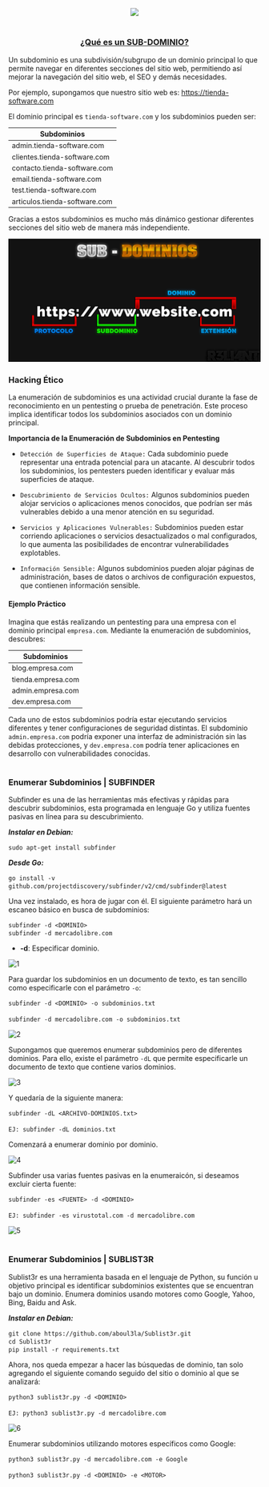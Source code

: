 <p align="center">
  <a href="https://github.com/DenverCoder1/readme-typing-svg"><img src="https://readme-typing-svg.herokuapp.com?font=Fira+Code&pause=1000&color=D1F700&width=350&lines=Enumeración+de+Subdominios"></a>
</p>

<h1 align="center"></h1>

<h3 align="center"><ins>¿Qué es un SUB-DOMINIO?</ins></h3>

Un subdominio es una subdivisión/subgrupo de un dominio principal lo que permite navegar en diferentes secciones del sitio web, permitiendo así mejorar la navegación del sitio web, el SEO y demás necesidades. 

Por ejemplo, supongamos que nuestro sitio web es: https://tienda-software.com

El dominio principal es `tienda-software.com` y los subdominios pueden ser: 

| Subdominios | 
| ------------- |
| admin.tienda-software.com | 
| clientes.tienda-software.com  |
| contacto.tienda-software.com  |
| email.tienda-software.com  |
| test.tienda-software.com  |
| articulos.tienda-software.com  |

Gracias a estos subdominios es mucho más dinámico gestionar diferentes secciones del sitio web de manera más independiente.

<p align="center">
  <img src="https://github.com/R3LI4NT/articulos/blob/main/Pentesting/WEB/img/subdominio.png">
</p>

### Hacking Ético

La enumeración de subdominios es una actividad crucial durante la fase de reconocimiento en un pentesting o prueba de penetración. Este proceso implica identificar todos los subdominios asociados con un dominio principal.

**Importancia de la Enumeración de Subdominios en Pentesting**

- `Detección de Superficies de Ataque:` Cada subdominio puede representar una entrada potencial para un atacante. Al descubrir todos los subdominios, los pentesters pueden identificar y evaluar más superficies de ataque.

- `Descubrimiento de Servicios Ocultos:` Algunos subdominios pueden alojar servicios o aplicaciones menos conocidos, que podrían ser más vulnerables debido a una menor atención en su seguridad.

- `Servicios y Aplicaciones Vulnerables:` Subdominios pueden estar corriendo aplicaciones o servicios desactualizados o mal configurados, lo que aumenta las posibilidades de encontrar vulnerabilidades explotables.

- `Información Sensible:` Algunos subdominios pueden alojar páginas de administración, bases de datos o archivos de configuración expuestos, que contienen información sensible.

#### Ejemplo Práctico
Imagina que estás realizando un pentesting para una empresa con el dominio principal `empresa.com`. Mediante la enumeración de subdominios, descubres:

| Subdominios | 
| ------------- |
| blog.empresa.com | 
| tienda.empresa.com  |
| admin.empresa.com  |
| dev.empresa.com  |

Cada uno de estos subdominios podría estar ejecutando servicios diferentes y tener configuraciones de seguridad distintas. El subdominio `admin.empresa.com` podría exponer una interfaz de administración sin las debidas protecciones, y `dev.empresa.com` podría tener aplicaciones en desarrollo con vulnerabilidades conocidas.

<h1 align="center"></h1>

### Enumerar Subdominios | SUBFINDER

Subfinder es una de las herramientas más efectivas y rápidas para descubrir subdominios, esta programada en lenguaje Go y utiliza fuentes pasivas en línea para su descubrimiento. 

**_Instalar en Debian:_**
```
sudo apt-get install subfinder
```

**_Desde Go:_**
```
go install -v github.com/projectdiscovery/subfinder/v2/cmd/subfinder@latest
```

Una vez instalado, es hora de jugar con él. El siguiente parámetro hará un escaneo básico en busca de subdominios:
```
subfinder -d <DOMINIO>
subfinder -d mercadolibre.com
```

- **-d**: Especificar dominio.

![1](https://github.com/R3LI4NT/articulos/assets/75953873/666d9ceb-d91d-4a4e-bae0-f74cbcc4afd1)

Para guardar los subdominios en un documento de texto, es tan sencillo como especificarle con el parámetro `-o`:
```
subfinder -d <DOMINIO> -o subdominios.txt

subfinder -d mercadolibre.com -o subdominios.txt
```

![2](https://github.com/R3LI4NT/articulos/assets/75953873/4286f59c-53a7-43ba-a068-c7857790e335)

Supongamos que queremos enumerar subdominios pero de diferentes dominios. Para ello, existe el parámetro `-dL` que permite especificarle un documento de texto que contiene varios dominios.

![3](https://github.com/R3LI4NT/articulos/assets/75953873/5cc27754-af41-4110-b049-1de649c36688)

Y quedaría de la siguiente manera:
```
subfinder -dL <ARCHIVO-DOMINIOS.txt>

EJ: subfinder -dL dominios.txt
```

Comenzará a enumerar dominio por dominio.

![4](https://github.com/R3LI4NT/articulos/assets/75953873/ce6e17db-8df2-44af-b505-f37cf834b55b)

Subfinder usa varias fuentes pasivas en la enumeraicón, si deseamos excluir cierta fuente:
```
subfinder -es <FUENTE> -d <DOMINIO>

EJ: subfinder -es virustotal.com -d mercadolibre.com
```

![5](https://github.com/R3LI4NT/articulos/assets/75953873/560f5b1c-4f12-4000-a797-034818c50dcb)

<h1 align="center"></h1>

### Enumerar Subdominios | SUBLIST3R

Sublist3r es una herramienta basada en el lenguaje de Python, su función u objetivo principal es identificar subdominios existentes que se encuentran bajo un dominio. Enumera dominios usando motores como Google, Yahoo, Bing, Baidu and Ask.

**_Instalar en Debian:_**
```
git clone https://github.com/aboul3la/Sublist3r.git
cd Sublist3r
pip install -r requirements.txt
```

Ahora, nos queda empezar a hacer las búsquedas de dominio, tan solo agregando el siguiente comando seguido del sitio o dominio al que se analizará:
```
python3 sublist3r.py -d <DOMINIO>

EJ: python3 sublist3r.py -d mercadolibre.com
```

![6](https://github.com/R3LI4NT/articulos/assets/75953873/1a1fb40b-f117-462b-bb7d-c1146b55a677)

Enumerar subdominios utilizando motores específicos como Google:
```
python3 sublist3r.py -d mercadolibre.com -e Google

python3 sublist3r.py -d <DOMINIO> -e <MOTOR>
```

<h1 align="center"></h1>
